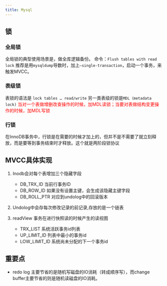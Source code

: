 ```yaml
---
title: Mysql
---
```

## 锁
### 全局锁
全局锁的典型使用场景是，做全库逻辑备份。
命令：`Flush tables with read lock`
推荐是用`mysqldump`导数时，加上`–single-transaction`，启动一个事务，来触发MVCC。
### 表级锁
表锁的语法是 `lock tables … read/write`
另一类表级的锁是`MDL（metadata lock)` <span style="color:red">当对一个表做增删改查操作的时候，加MDL读锁；当要对表做结构变更操作的时候，加MDL写锁</span>
### 行锁
在InnoDB事务中，行锁是在需要的时候才加上的，但并不是不需要了就立刻释放，而是要等到事务结束时才释放。这个就是两阶段锁协议

## MVCC具体实现

1. Inodb会对每个表增加三个隐藏字段
    * DB_TRX_ID 当前行事务ID
    * DB_ROW_ID 如果没有设置主键，会生成该隐藏主键字段
    * DB_ROLL_PTR 对应到undolog中的回滚版本
    
2. Undolog中会存每次修改记录的前记录,存放的是一个链表

3. readView 事务在进行快照读的时候产生的读视图
    * TRX_LIST 系统活跃事务id列表
    * UP_LIMIT_ID 列表中最小的事务id
    * LOW_LIMIT_ID  系统尚未分配的下一个事务id

## 重要点
* redo log 主要节省的是随机写磁盘的IO消耗（转成顺序写），而change buffer主要节省的则是随机读磁盘的IO消耗。